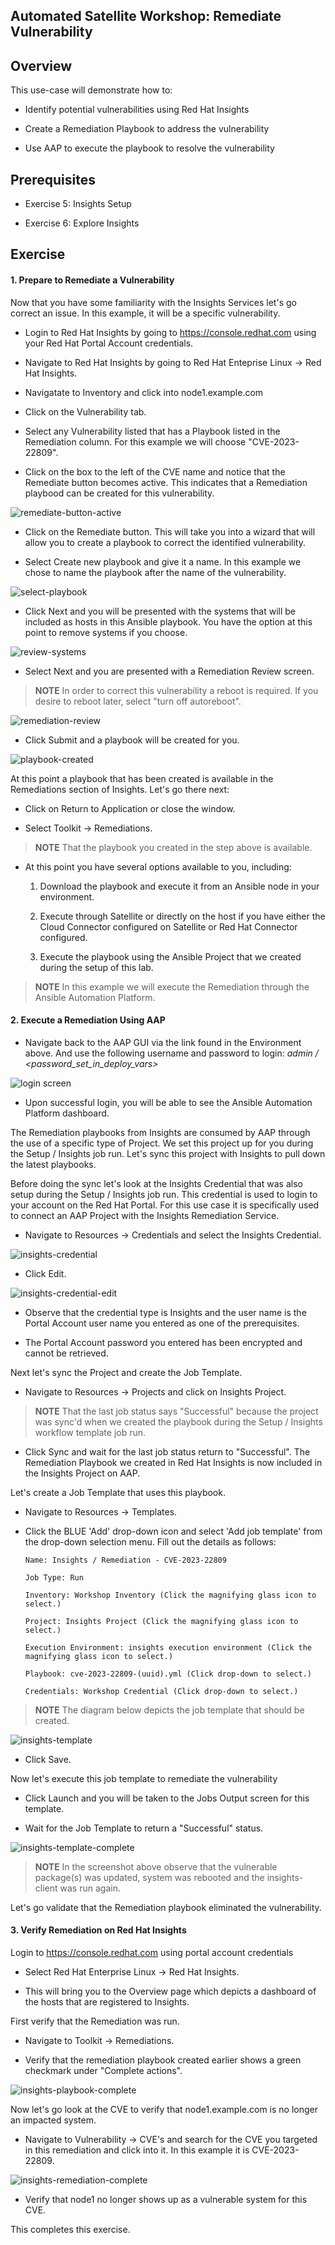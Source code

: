 Automated Satellite Workshop: Remediate Vulnerability
----------------------------------------------------------------------


Overview
-----------------------------------------------------------------

This use-case will demonstrate how to:

-   Identify potential vulnerabilities using Red Hat Insights

-   Create a Remediation Playbook to address the vulnerability

-   Use AAP to execute the playbook to resolve the vulnerability

Prerequisites
-----------------------------------------------------------------

-   Exercise 5: Insights Setup

-   Exercise 6: Explore Insights

Exercise
-----------------------------------------------------------------

#### 1\. Prepare to Remediate a Vulnerability 

Now that you have some familiarity with the Insights Services let's go correct an issue.  In this example, it will be a specific vulnerability.

- Login to Red Hat Insights by going to https://console.redhat.com using your Red Hat Portal Account credentials.

- Navigate to Red Hat Insights by going to Red Hat Enteprise Linux -> Red Hat Insights.

- Navigatate to Inventory and click into node1.example.com

- Click on the Vulnerability tab.  

- Select any Vulnerability listed that has a Playbook listed in the Remediation column.  For this example we will choose "CVE-2023-22809".

- Click on the box to the left of the CVE name and notice that the Remediate button becomes active.  This indicates that a Remediation playbood can be created for this vulnerability.

![remediate-button-active](images/6-remediatevulnerability-remediate-button.png)

-   Click on the Remediate button.  This will take you into a wizard that will allow you to create a playbook to correct the identified vulnerability.

-    Select Create new playbook and give it a name.  In this example we chose to name the playbook after the name of the vulnerability.


![select-playbook](images/6-remediatevulnerability-select-playbook.png)    


-   Click Next and you will be presented with the systems that will be included as hosts in this Ansible playbook.  You have the option at this point to remove systems if you choose.

![review-systems](images/6-remediatevulnerability-review-systems.png)

-   Select Next and you are presented with a Remediation Review screen.  

> **NOTE** In order to correct this vulnerability a reboot is required.  If you desire to reboot later, select "turn off autoreboot".

![remediation-review](images/6-remediatevulnerability-remediation-review.png)

-   Click Submit and a playbook will be created for you.  

    
![playbook-created](images/6-remediatevulnerability-playbook-created.png)
    
    
At this point a playbook that has been created is available in the Remediations section of Insights.  Let's go there next:

-   Click on Return to Application or close the window.

-   Select Toolkit -> Remediations.  

> **NOTE** That the playbook you created in the step above is available.  

-   At this point you have several options available to you, including:

    1. Download the playbook and execute it from an Ansible node in your environment.

    2. Execute through Satellite or directly on the host if you have either the Cloud Connector configured on Satellite or Red Hat Connector configured.

    3. Execute the playbook using the Ansible Project that we created during the setup of this lab.

> **NOTE** In this example we will execute the Remediation through the Ansible Automation Platform.


#### 2\. Execute a Remediation Using AAP

-   Navigate back to the AAP GUI via the link found in the Environment above. And use the following username and password to login: *admin / <password_set_in_deploy_vars>*

![login screen](images/6-remediatevulnerability-aap2-login.png)

-   Upon successful login, you will be able to see the Ansible Automation Platform dashboard.

The Remediation playbooks from Insights are consumed by AAP through the use of a specific type of Project.  We set this project up for you during the Setup / Insights job run.  Let's sync this project with Insights to pull down the latest playbooks.

Before doing the sync let's look at the Insights Credential that was also setup during the Setup / Insights job run.  This credential is used to login to your account on the Red Hat Portal.  For this use case it is specifically used to connect an AAP Project with the Insights Remediation Service.

-   Navigate to Resources -> Credentials and select the Insights Credential.

![insights-credential](images/6-remediatevulnerability-credential.png)

-   Click Edit.

![insights-credential-edit](images/6-remediatevulnerability-credential-edit.png)

-   Observe that the credential type is Insights and the user name is the Portal Account user name you entered as one of the prerequisites.

-   The Portal Account password you entered has been encrypted and cannot be retrieved.

Next let's sync the Project and create the Job Template.

-   Navigate to Resources -> Projects and click on Insights Project.

> **NOTE** That the last job status says "Successful" because the project was sync'd when we created the playbook during the Setup / Insights workflow template job run.

-   Click Sync and wait for the last job status return to "Successful".  The Remediation Playbook we created in Red Hat Insights is now included in the Insights Project on AAP.

Let's create a Job Template that uses this playbook.  

-   Navigate to Resources -> Templates.  

-   Click the BLUE 'Add' drop-down icon and select 'Add job template' from the drop-down selection menu. Fill out the details as follows:

        Name: Insights / Remediation - CVE-2023-22809

        Job Type: Run

        Inventory: Workshop Inventory (Click the magnifying glass icon to select.)

        Project: Insights Project (Click the magnifying glass icon to select.)

        Execution Environment: insights execution environment (Click the
        magnifying glass icon to select.)

        Playbook: cve-2023-22809-(uuid).yml (Click drop-down to select.)

        Credentials: Workshop Credential (Click drop-down to select.)

> **NOTE** The diagram below depicts the job template that should be created.



![insights-template](images/6-remediatevulnerability-insights-template.png)

-   Click Save.

Now let's execute this job template to remediate the vulnerability

-   Click Launch and you will be taken to the Jobs Output screen for this template.

-   Wait for the Job Template to return a "Successful" status.

![insights-template-complete](images/6-remediatevulnerability-template-complete.png)

> **NOTE** In the screenshot above observe that the vulnerable package(s) was updated, system was rebooted and the insights-client was run again. 


Let's go validate that the Remediation playbook eliminated the vulnerability.

#### 3\. Verify Remediation on Red Hat Insights

Login to https://console.redhat.com using portal account credentials

-   Select Red Hat Enterprise Linux -> Red Hat Insights.

-   This will bring you to the Overview page which depicts a dashboard of the hosts that are registered to Insights.

First verify that the Remediation was run.  

-   Navigate to Toolkit -> Remediations.  

-   Verify that the remediation playbook created earlier shows a green checkmark under "Complete actions".

![insights-playbook-complete](images/6-remediatevulnerability-remediation-playbook-complete.png)


Now let's go look at the CVE to verify that node1.example.com is no longer an impacted system.

-   Navigate to Vulnerability -> CVE's and search for the CVE you targeted in this remediation and click into it.  In this example it is CVE-2023-22809.


![insights-remediation-complete](images/6-remediatevulnerability-cve-remediation-complete.png)


-   Verify that node1 no longer shows up as a vulnerable system for this CVE.

This completes this exercise.